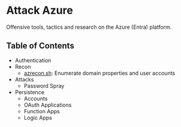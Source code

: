 # Attack Azure
Offensive tools, tactics and research on the Azure (Entra) platform.
## Table of Contents
- Authentication
- Recon
  - [azrecon.sh](https://github.com/toneillcodes/attack-azure/blob/main/recon/azrecon/azrecon.sh): Enumerate domain properties and user accounts
- Attacks
  - Password Spray 
- Persistence
  - Accounts
  - OAuth Applications
  - Function Apps
  - Logic Apps
